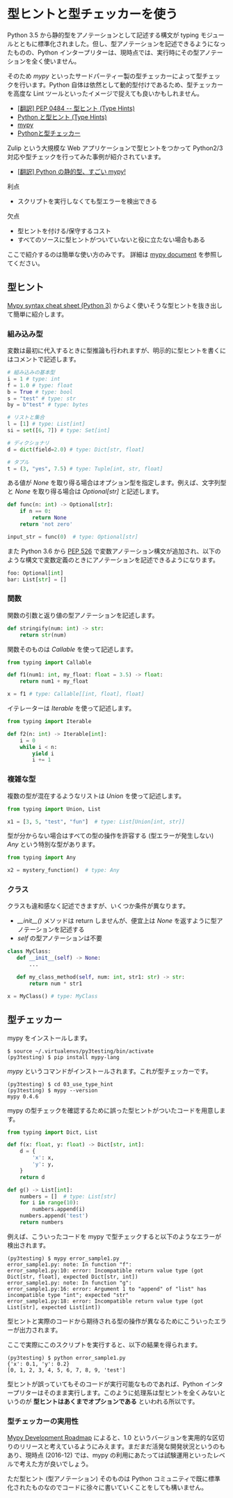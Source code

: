 # 型ヒントと型チェッカーを使う

Python 3.5 から静的型をアノテーションとして記述する構文が typing モジュールとともに標準化されました。但し、型アノテーションを記述できるようになったものの、Python インタープリターは、現時点では、実行時にその型アノテーションを全く使いません。

そのため *mypy* といったサードパーティー製の型チェッカーによって型チェックを行います。Python 自体は依然として動的型付けであるため、型チェッカーを高度な Lint ツールといったイメージで捉えても良いかもしれません。

* [[翻訳] PEP 0484 -- 型ヒント (Type Hints)](http://qiita.com/t2y/items/f95f6efe163b29be59af)
* [Python と型ヒント (Type Hints)](http://www.slideshare.net/t2y/python-type-hints-53759060)
* [mypy](http://mypy-lang.org/)
* [Pythonと型チェッカー](https://www.slideshare.net/t2y/python-typechecker-20180519)

Zulip という大規模な Web アプリケーションで型ヒントをつかって Python2/3 対応や型チェックを行ってみた事例が紹介されています。

* [[翻訳] Python の静的型、すごい mypy!](http://qiita.com/t2y/items/2a1310608da7b5c4860b)

利点

* スクリプトを実行しなくても型エラーを検出できる

欠点

* 型ヒントを付ける/保守するコスト
* すべてのソースに型ヒントがついていないと役に立たない場合もある

ここで紹介するのは簡単な使い方のみです。
詳細は [mypy document](http://mypy.readthedocs.io/en/latest/index.html) を参照してください。


## 型ヒント

[Mypy syntax cheat sheet (Python 3)](http://mypy.readthedocs.io/en/latest/cheat_sheet_py3.html) からよく使いそうな型ヒントを抜き出して簡単に紹介します。

### 組み込み型

変数は最初に代入するときに型推論も行われますが、明示的に型ヒントを書くにはコメントで記述します。

```python
# 組み込みの基本型
i = 1 # type: int
f = 1.0 # type: float
b = True # type: bool
s = "test" # type: str
by = b"test" # type: bytes

# リストと集合
l = [1] # type: List[int]
si = set([6, 7]) # type: Set[int]

# ディクショナリ
d = dict(field=2.0) # type: Dict[str, float]

# タプル
t = (3, "yes", 7.5) # type: Tuple[int, str, float]
```

ある値が *None* を取り得る場合はオプション型を指定します。例えば、文字列型と *None* を取り得る場合は *Optional[str]* と記述します。

```python
def func(n: int) -> Optional[str]:
    if n == 0:
        return None
    return 'not zero'

input_str = func(0)  # type: Optional[str]
```

また Python 3.6 から [PEP 526](https://www.python.org/dev/peps/pep-0526/) で変数アノテーション構文が追加され、以下のような構文で変数定義のときにアノテーションを記述できるようになります。

```python
foo: Optional[int]
bar: List[str] = []
```

### 関数

関数の引数と返り値の型アノテーションを記述します。

```python
def stringify(num: int) -> str:
    return str(num)
```

関数そのものは *Callable* を使って記述します。

```python
from typing import Callable

def f1(num1: int, my_float: float = 3.5) -> float:
    return num1 + my_float

x = f1 # type: Callable[[int, float], float]
```

イテレーターは *Iterable* を使って記述します。

```python
from typing import Iterable

def f2(n: int) -> Iterable[int]:
    i = 0
    while i < n:
        yield i
        i += 1
```

### 複雑な型

複数の型が混在するようなリストは *Union* を使って記述します。

```python
from typing import Union, List

x1 = [3, 5, "test", "fun"]  # type: List[Union[int, str]]
```

型が分からない場合はすべての型の操作を許容する (型エラーが発生しない) *Any* という特別な型があります。

```python
from typing import Any

x2 = mystery_function()  # type: Any
```

### クラス

クラスも違和感なく記述できますが、いくつか条件が異なります。

* *\_\_init\_\_()* メソッドは return しませんが、便宜上は *None* を返すように型アノテーションを記述する
* *self* の型アノテーションは不要

```python
class MyClass:
   def __init__(self) -> None:
       ...

   def my_class_method(self, num: int, str1: str) -> str:
       return num * str1

x = MyClass() # type: MyClass
```

## 型チェッカー

mypy をインストールします。

    $ source ~/.virtualenvs/py3testing/bin/activate
    (py3testing) $ pip install mypy-lang

*mypy* というコマンドがインストールされます。これが型チェッカーです。

    (py3testing) $ cd 03_use_type_hint
    (py3testing) $ mypy --version
    mypy 0.4.6

mypy の型チェックを確認するために誤った型ヒントがついたコードを用意します。

```python
from typing import Dict, List

def f(x: float, y: float) -> Dict[str, int]:
    d = {
        'x': x,
        'y': y,
    }
    return d

def g() -> List[int]:
    numbers = []  # type: List[str]
    for i in range(10):
        numbers.append(i)
    numbers.append('test')
    return numbers
```

例えば、こういったコードを mypy で型チェックすると以下のようなエラーが検出されます。

    (py3testing) $ mypy error_sample1.py
    error_sample1.py: note: In function "f":
    error_sample1.py:10: error: Incompatible return value type (got Dict[str, float], expected Dict[str, int])
    error_sample1.py: note: In function "g":
    error_sample1.py:16: error: Argument 1 to "append" of "list" has incompatible type "int"; expected "str"
    error_sample1.py:18: error: Incompatible return value type (got List[str], expected List[int])

型ヒントと実際のコードから期待される型の操作が異なるためにこういったエラーが出力されます。

ここで実際にこのスクリプトを実行すると、以下の結果を得られます。

    (py3testing) $ python error_sample1.py
    {'x': 0.1, 'y': 0.2}
    [0, 1, 2, 3, 4, 5, 6, 7, 8, 9, 'test']

型ヒントが誤っていてもそのコードが実行可能なものであれば、Python インタープリターはそのまま実行します。このように処理系は型ヒントを全くみないというのが **型ヒントはあくまでオプションである** といわれる所以です。

### 型チェッカーの実用性

[Mypy Development Roadmap](http://mypy-lang.org/roadmap.html) によると、1.0 というバージョンを実用的な区切りのリリースと考えているようにみえます。まだまだ活発な開発状況というのもあり、現時点 (2016-12) では、mypy の利用にあたっては試験運用といったレベルで考えた方が良いでしょう。

ただ型ヒント (型アノテーション) そのものは Python コミュニティで既に標準化されたものなのでコードに徐々に書いていくことをしても構いません。


